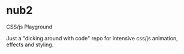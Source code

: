 nub2
====

CSS/js Playground

Just a "dicking around with code" repo for intensive css/js animation, effects and styling.
